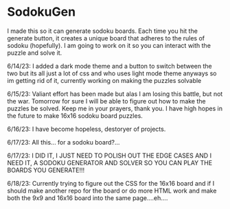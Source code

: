 # SodokuGen
I made this so it can generate sodoku boards. Each time you hit the generate button, it creates a unique board that adheres to the rules of sodoku (hopefully). I am going to work on it so you can interact with the puzzle and solve it.

6/14/23: I added a dark mode theme and a button to switch between the two but its all just a lot of css and who uses light mode theme anyways so im getting rid of it, currently working on making the puzzles solvable

6/15/23: Valiant effort has been made but alas I am losing this battle, but not the war. Tomorrow for sure I will be able to figure out how to make the puzzles be solved. Keep me in your prayers, thank you. I have high hopes in the future to make 16x16 sodoku board puzzles.

6/16/23: I have become hopeless, destoryer of projects.

6/17/23: All this... for a sodoku board?...

6/17/23: I DID IT, I JUST NEED TO POLISH OUT THE EDGE CASES AND I NEED IT, A SODOKU GENERATOR AND SOLVER SO YOU CAN PLAY THE BOARDS YOU GENERATE!!!

6/18/23: Currently trying to figure out the CSS for the 16x16 board and if I should make another repo for the board or do more HTML work and make both the 9x9 and 16x16 board into the same page....eh....
